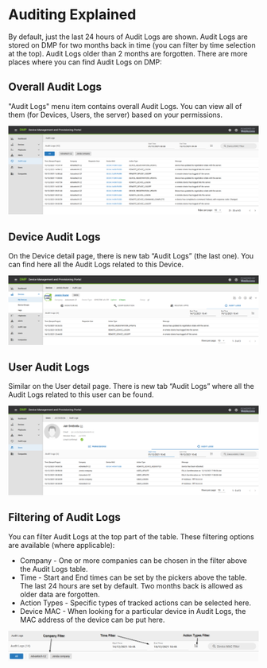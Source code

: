 # Auditing Explained 

By default, just the last 24 hours of Audit Logs are shown. Audit Logs are stored on DMP for two months back in time (you can filter by time selection at the top). Audit Logs older than 2 months are forgotten.
There are more places where you can find Audit Logs on DMP:

## Overall Audit Logs

"Audit Logs" menu item contains overall Audit Logs. You can view all of them (for Devices, Users, the server) based on your permissions. 

![Overall Audit Logs](/images/explanations-discussions/auditing/auditing_overall.png "Overall Audit Logs")

## Device Audit Logs

On the Device detail page, there is new tab “Audit Logs” (the last one). You can find here all the Audit Logs related to this Device.

![Device Audit Logs](/images/explanations-discussions/auditing/auditing_device.png "Device Audit Logs")


## User Audit Logs

Similar on the User detail page. There is new tab “Audit Logs” where all the Audit Logs related to this user can be found.

![User Audit Logs](/images/explanations-discussions/auditing/auditing_user.png "User Audit Logs")


## Filtering of Audit Logs

You can filter Audit Logs at the top part of the table. These filtering options are available (where applicable):

* Company - One or more companies can be chosen in the filter above the Audit Logs table.
* Time - Start and End times can be set by the pickers above the table. The last 24 hours are set by default. Two months back is allowed as older data are forgotten.
* Action Types - Specific types of tracked actions can be selected here.
* Device MAC - When looking for a particular device in Audit Logs, the MAC address of the device can be put here.

![Filtering Audit Logs](/images/explanations-discussions/auditing/auditing_filters.png "Filtering Audit Logs")



